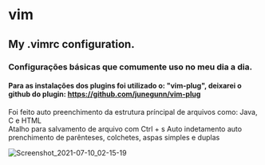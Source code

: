 # vim
## My .vimrc configuration.

### Configurações básicas que comumente uso no meu dia a dia.

#### Para as instalações dos plugins foi utilizado o: "vim-plug", deixarei o github do plugin: https://github.com/junegunn/vim-plug

Foi feito auto preenchimento da estrutura príncipal de arquivos como: Java, C e HTML<br>
Atalho para salvamento de arquivo com Ctrl + s
Auto indetamento
auto prenchimento de parênteses, colchetes, aspas simples e duplas


![Screenshot_2021-07-10_02-15-19](https://user-images.githubusercontent.com/72472078/125152699-b6fc6a80-e124-11eb-886c-bc0a9ae9f739.png)



